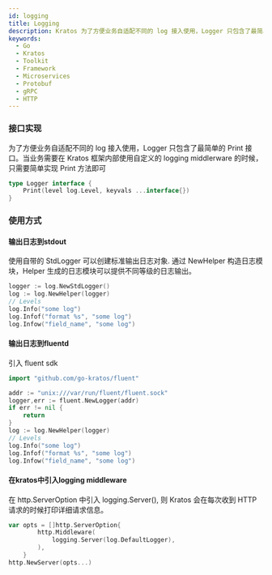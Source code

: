 ```yaml
---
id: logging
title: Logging
description: Kratos 为了方便业务自适配不同的 log 接入使用，Logger 只包含了最简单的 Print 接口。当业务需要在 kratos 框架内部使用自定义的 logging middlerware 的时候，只需要简单实现Print方法即可
keywords:
  - Go
  - Kratos
  - Toolkit
  - Framework
  - Microservices
  - Protobuf
  - gRPC
  - HTTP
---
```


### 接口实现 

为了方便业务自适配不同的 log 接入使用，Logger 只包含了最简单的 Print 接口。当业务需要在 Kratos 框架内部使用自定义的 logging middlerware 的时候，只需要简单实现 Print 方法即可

```go
type Logger interface {
	Print(level log.Level, keyvals ...interface{})
}
```
### 使用方式

#### 输出日志到stdout

使用自带的 StdLogger 可以创建标准输出日志对象. 通过 NewHelper 构造日志模块，Helper 生成的日志模块可以提供不同等级的日志输出。

```go
logger := log.NewStdLogger()
log := log.NewHelper(logger)
// Levels
log.Info("some log")
log.Infof("format %s", "some log")
log.Infow("field_name", "some log")
```

#### 输出日志到fluentd

引入 fluent sdk

```go
import "github.com/go-kratos/fluent"

addr := "unix:///var/run/fluent/fluent.sock"
logger,err := fluent.NewLogger(addr)
if err != nil {
    return 
}
log := log.NewHelper(logger)
// Levels
log.Info("some log")
log.Infof("format %s", "some log")
log.Infow("field_name", "some log")
```

#### 在kratos中引入logging middleware

在 http.ServerOption 中引入 logging.Server(), 则 Kratos 会在每次收到 HTTP 请求的时候打印详细请求信息。

```go
var opts = []http.ServerOption{
		http.Middleware(
			logging.Server(log.DefaultLogger),	
		),
	}
http.NewServer(opts...)
```



